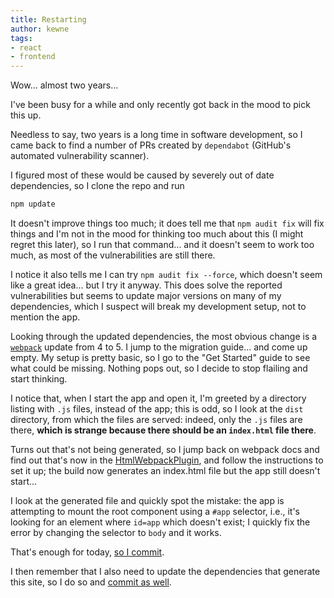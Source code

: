```yaml
---
title: Restarting
author: kewne
tags:
- react
- frontend
---
```

Wow... almost two years...

I've been busy for a while and only recently got back in the mood to pick this up.

Needless to say, two years is a long time in software development, so I came back to find
a number of PRs created by `dependabot` (GitHub's automated vulnerability scanner).

I figured most of these would be caused by severely out of date dependencies, so I clone the
repo and run

```sh
npm update
```

It doesn't improve things too much; it does tell me that `npm audit fix` will fix things
and I'm not in the mood for thinking too much about this (I might regret this later), so 
I run that command... and it doesn't seem to work too much, as most of the vulnerabilities
are still there.

I notice it also tells me I can try `npm audit fix --force`, which doesn't seem like a great
idea... but I try it anyway.
This does solve the reported vulnerabilities but seems to update major versions on many of
my dependencies, which I suspect will break my development setup, not to mention the app.

Looking through the updated dependencies, the most obvious change is a 
[`webpack`](https://webpack.js.org/) update from 4 to 5.
I jump to the migration guide... and come up empty.
My setup is pretty basic, so I go to the "Get Started" guide to see what could be missing.
Nothing pops out, so I decide to stop flailing and start thinking.

I notice that, when I start the app and open it, I'm greeted by a directory listing with
`.js` files, instead of the app;
this is odd, so I look at the `dist` directory, from which the files are served:
indeed, only the `.js` files are there, **which is strange because there should be an `index.html`
file there**.

Turns out that's not being generated, so I jump back on webpack docs and find out that's now
in the [HtmlWebpackPlugin](https://webpack.js.org/plugins/html-webpack-plugin), and follow
the instructions to set it up;
the build now generates an index.html file but the app still doesn't start...

I look at the generated file and quickly spot the mistake: the app is attempting to mount
the root component using a `#app` selector, i.e., it's looking for an element where `id=app`
which doesn't exist;
I quickly fix the error by changing the selector to `body` and it works.

That's enough for today, [so I commit](https://github.com/kewne/wod-builder/commit/985d28ada4f7f86ffe5e3179a84777d69145b84d).

I then remember that I also need to update the dependencies that generate this site, so
I do so and [commit as well](https://github.com/kewne/wod-builder/commit/9aea0067a58a7506176659c1665ae793f71015e5).
